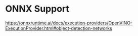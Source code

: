 # ONNX Support



<https://onnxruntime.ai/docs/execution-providers/OpenVINO-ExecutionProvider.html#object-detection-networks>